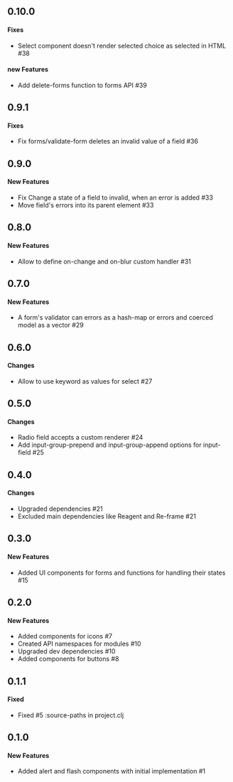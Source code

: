 ## 0.10.0

#### Fixes

  - Select component doesn't render selected choice as selected in HTML #38

#### new Features

  - Add delete-forms function to forms API #39


## 0.9.1

#### Fixes

  - Fix forms/validate-form deletes an invalid value of a field #36


## 0.9.0

#### New Features

  - Fix Change a state of a field to invalid, when an error is added #33
  - Move field's errors into its parent element #33


## 0.8.0

#### New Features

  - Allow to define on-change and on-blur custom handler #31


## 0.7.0

#### New Features

 - A form's validator can errors as a hash-map or errors and coerced model as a vector #29


## 0.6.0

#### Changes

 - Allow to use keyword as values for select #27


## 0.5.0

#### Changes

 - Radio field accepts a custom renderer #24
 - Add input-group-prepend and input-group-append options for input-field #25


## 0.4.0

#### Changes

  - Upgraded dependencies #21
  - Excluded main dependencies like Reagent and Re-frame #21


## 0.3.0

#### New Features

  - Added UI components for forms and functions for handling their states #15

## 0.2.0

#### New Features

  - Added components for icons #7
  - Created API namespaces for modules #10
  - Upgraded dev dependencies #10
  - Added components for buttons #8

## 0.1.1

#### Fixed

  - Fixed #5 :source-paths in project.clj

## 0.1.0

#### New Features

  - Added alert and flash components with initial implementation #1
